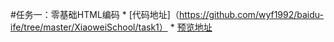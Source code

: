 #任务一：零基础HTML编码
    *  [代码地址]（https://github.com/wyf1992/baidu-ife/tree/master/XiaoweiSchool/task1）
    * [预览地址](https://github.com/wyf1992/baidu-ife/blob/master/XiaoweiSchool/task1/task1.html)
